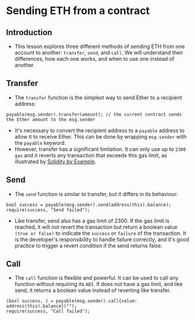 # Sending ETH from a contract

## Introduction
- This lesson explores three different methods of sending ETH from one account to another: `transfer`, `send`, and `call`. We will understand their differences, how each one works, and when to use one instead of another.

## Transfer
- The `transfer` function is the simplest way to send Ether to a recipient address:
```
payable(msg.sender).transfer(amount); // the current contract sends the Ether amount to the msg.sender
```

- It's necessary to convert the recipient address to a `payable` address to allow it to receive Ether. This can be done by wrapping `msg.sender` with the `payable` keyword.
- However, transfer has a significant limitation. It can only use up to `2300 gas` and it reverts any transaction that exceeds this gas limit, as illustrated by [Solidity by Example](https://solidity-by-example.org/sending-ether/).

## Send
- The `send` function is similar to transfer, but it differs in its behaviour:
```
bool success = payable(msg.sender).send(address(this).balance);
require(success, "Send failed");
```

- Like transfer, send also has a gas limit of 2300. If the gas limit is reached, it will not revert the transaction but return a boolean value `(true or false)` to indicate the `success` or `failure` of the transaction. It is the developer's responsibility to handle failure correctly, and it's good practice to trigger a revert condition if the send returns false.

## Call
- The `call` function is flexible and powerful. It can be used to call any function without requiring its `ABI`. It does not have a gas limit, and like send, it returns a boolean value instead of reverting like transfer.
```
(bool success, ) = payable(msg.sender).call{value: address(this).balance}("");
require(success, "Call failed");
```
